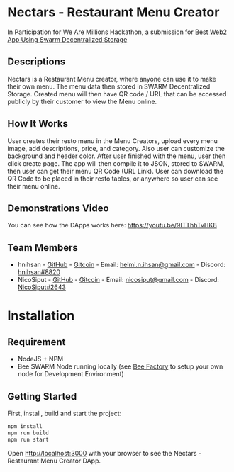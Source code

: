 # Nectars - Restaurant Menu Creator

In Participation for We Are Millions Hackathon, a submission for [Best Web2 App Using Swarm Decentralized Storage](https://gitcoin.co/issue/fairdatasociety/wam/14/100027825)

## Descriptions

Nectars is a Restaurant Menu creator, where anyone can use it to make their own menu. The menu data then stored in SWARM Decentralized Storage. Created menu will then have QR code / URL that can be accessed publicly by their customer to view the Menu online.

## How It Works

User creates their resto menu in the Menu Creators, upload every menu image, add descriptions, price, and category. Also user can customize the background and header color.
After user finished with the menu, user then click create page.
The app will then compile it to JSON, stored to SWARM, then user can get their menu QR Code (URL Link).
User can download the QR Code to be placed in their resto tables, or anywhere so user can see their menu online.

## Demonstrations Video

You can see how the DApps works here:
https://youtu.be/9ITThhTvHK8

## Team Members

- hnihsan - [GitHub](https://github.com/hnihsan) - [Gitcoin](https://gitcoin.co/hnihsan) - Email: [helmi.n.ihsan@gmail.com](mailto:helmi.n.ihsan@gmail.com) - Discord: [hnihsan#8820](https://discordapp.com/users/513001948098723864)
- NicoSiput - [GitHub](https://github.com/NicoSiput) - [Gitcoin](https://gitcoin.co/nicosiput) - Email: [nicosiput@gmail.com](mailto:nicosiput@gmail.com) - Discord: [NicoSiput#2643](https://discordapp.com/users/524064020437925888)

# Installation

## Requirement

- NodeJS + NPM
- Bee SWARM Node running locally (see [Bee Factory](https://github.com/ethersphere/bee-factory) to setup your own node for Development Environment)

## Getting Started

First, install, build and start the project:

```bash
npm install
npm run build
npm run start
```

Open [http://localhost:3000](http://localhost:3000) with your browser to see the Nectars - Restaurant Menu Creator DApp.
